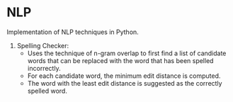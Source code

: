 # NLP

Implementation of NLP techniques in Python. 

1. Spelling Checker:
      - Uses the technique of n-gram overlap to first find a list of candidate words that can be replaced with the word that has been spelled incorrectly. 
      - For each candidate word, the minimum edit distance is computed.
      - The word with the least edit distance is suggested as the correctly spelled word.
